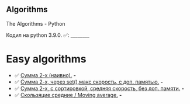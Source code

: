 ## Algorithms
The Algorithms - Python

Кодил на python 3.9.0.
:white_check_mark:: ________
# Easy algorithms
* :white_check_mark: [Сумма 2-х (наивно).](https://github.com/ZOMini/algorithms/blob/main/1-easy/2-sum_naive.py) **-**
* :white_check_mark: [Сумма 2-х, через set(),макс скорость, с доп. памятью.](https://github.com/ZOMini/algorithms/blob/main/1-easy/2-sum_extra_mem.py) **-**
* :white_check_mark: [Сумма 2-х, с сортировкой, средняя скорость, без доп. памяти.](https://github.com/ZOMini/algorithms/blob/main/1-easy/2-sum_with_sort.py) **-**
* :white_check_mark: [Скользяцие средние / Moving average.](https://github.com/ZOMini/algorithms/blob/main/1-easy/moving_average.py) **-**